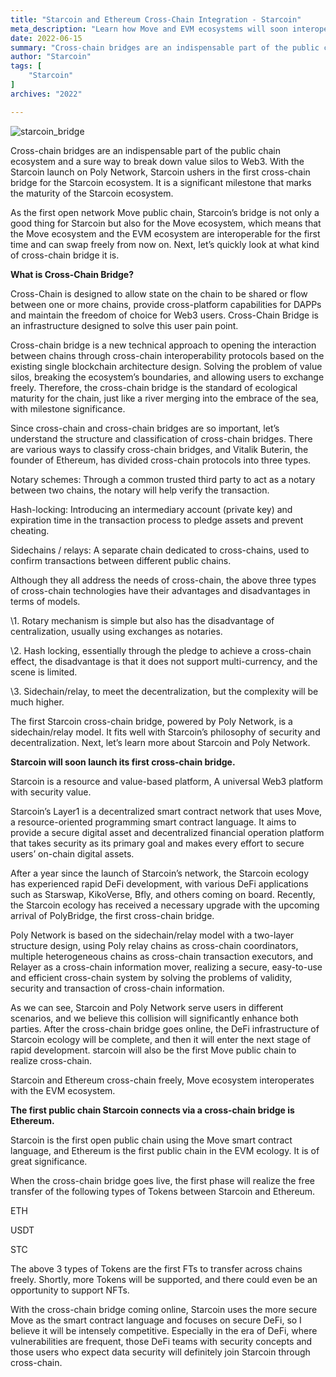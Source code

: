 ```yaml
---
title: "Starcoin and Ethereum Cross-Chain Integration - Starcoin"
meta_description: "Learn how Move and EVM ecosystems will soon interoperate, bridging blockchain development seamlessly."
date: 2022-06-15
summary: "Cross-chain bridges are an indispensable part of the public chain ecosystem and a sure way to break down value silos to Web3. With the Starcoin launch...."
author: "Starcoin"
tags: [
    "Starcoin"
]
archives: "2022"

---
```


![starcoin_bridge](/images/hackathon/starcoin_bridge.jpeg)

Cross-chain bridges are an indispensable part of the public chain ecosystem and a sure way to break down value silos to Web3. With the Starcoin launch on Poly Network, Starcoin ushers in the first cross-chain bridge for the Starcoin ecosystem. It is a significant milestone that marks the maturity of the Starcoin ecosystem.

As the first open network Move public chain, Starcoin’s bridge is not only a good thing for Starcoin but also for the Move ecosystem, which means that the Move ecosystem and the EVM ecosystem are interoperable for the first time and can swap freely from now on. Next, let’s quickly look at what kind of cross-chain bridge it is.

**What is Cross-Chain Bridge?**

Cross-Chain is designed to allow state on the chain to be shared or flow between one or more chains, provide cross-platform capabilities for DAPPs and maintain the freedom of choice for Web3 users. Cross-Chain Bridge is an infrastructure designed to solve this user pain point.

Cross-chain bridge is a new technical approach to opening the interaction between chains through cross-chain interoperability protocols based on the existing single blockchain architecture design. Solving the problem of value silos, breaking the ecosystem’s boundaries, and allowing users to exchange freely. Therefore, the cross-chain bridge is the standard of ecological maturity for the chain, just like a river merging into the embrace of the sea, with milestone significance.

Since cross-chain and cross-chain bridges are so important, let’s understand the structure and classification of cross-chain bridges. There are various ways to classify cross-chain bridges, and Vitalik Buterin, the founder of Ethereum, has divided cross-chain protocols into three types.

Notary schemes: Through a common trusted third party to act as a notary between two chains, the notary will help verify the transaction.

Hash-locking: Introducing an intermediary account (private key) and expiration time in the transaction process to pledge assets and prevent cheating.

Sidechains / relays: A separate chain dedicated to cross-chains, used to confirm transactions between different public chains.

Although they all address the needs of cross-chain, the above three types of cross-chain technologies have their advantages and disadvantages in terms of models.

\1. Rotary mechanism is simple but also has the disadvantage of centralization, usually using exchanges as notaries.

\2. Hash locking, essentially through the pledge to achieve a cross-chain effect, the disadvantage is that it does not support multi-currency, and the scene is limited.

\3. Sidechain/relay, to meet the decentralization, but the complexity will be much higher.

The first Starcoin cross-chain bridge, powered by Poly Network, is a sidechain/relay model. It fits well with Starcoin’s philosophy of security and decentralization. Next, let’s learn more about Starcoin and Poly Network.

**Starcoin will soon launch its first cross-chain bridge.**

Starcoin is a resource and value-based platform, A universal Web3 platform with security value.

Starcoin’s Layer1 is a decentralized smart contract network that uses Move, a resource-oriented programming smart contract language. It aims to provide a secure digital asset and decentralized financial operation platform that takes security as its primary goal and makes every effort to secure users’ on-chain digital assets.

After a year since the launch of Starcoin’s network, the Starcoin ecology has experienced rapid DeFi development, with various DeFi applications such as Starswap, KikoVerse, Bfly, and others coming on board. Recently, the Starcoin ecology has received a necessary upgrade with the upcoming arrival of PolyBridge, the first cross-chain bridge.

Poly Network is based on the sidechain/relay model with a two-layer structure design, using Poly relay chains as cross-chain coordinators, multiple heterogeneous chains as cross-chain transaction executors, and Relayer as a cross-chain information mover, realizing a secure, easy-to-use and efficient cross-chain system by solving the problems of validity, security and transaction of cross-chain information.

As we can see, Starcoin and Poly Network serve users in different scenarios, and we believe this collision will significantly enhance both parties. After the cross-chain bridge goes online, the DeFi infrastructure of Starcoin ecology will be complete, and then it will enter the next stage of rapid development. starcoin will also be the first Move public chain to realize cross-chain.

Starcoin and Ethereum cross-chain freely, Move ecosystem interoperates with the EVM ecosystem.

**The first public chain Starcoin connects via a cross-chain bridge is Ethereum.**

Starcoin is the first open public chain using the Move smart contract language, and Ethereum is the first public chain in the EVM ecology. It is of great significance.

When the cross-chain bridge goes live, the first phase will realize the free transfer of the following types of Tokens between Starcoin and Ethereum.

ETH

USDT

STC

The above 3 types of Tokens are the first FTs to transfer across chains freely. Shortly, more Tokens will be supported, and there could even be an opportunity to support NFTs.

With the cross-chain bridge coming online, Starcoin uses the more secure Move as the smart contract language and focuses on secure DeFi, so I believe it will be intensely competitive. Especially in the era of DeFi, where vulnerabilities are frequent, those DeFi teams with security concepts and those users who expect data security will definitely join Starcoin through cross-chain.
